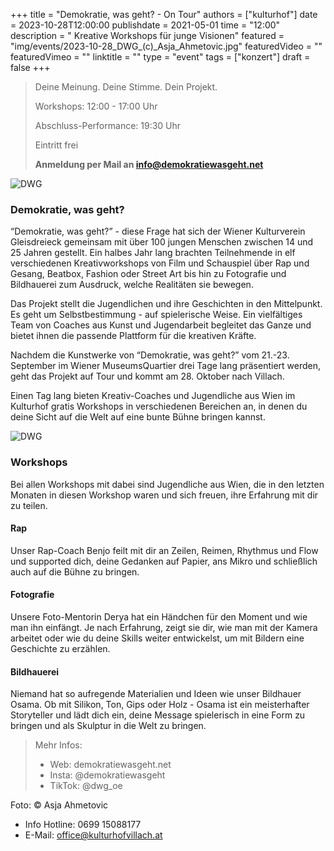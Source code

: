 +++
title = "Demokratie, was geht? - On Tour"
authors = ["kulturhof"]
date = 2023-10-28T12:00:00
publishdate = 2021-05-01
time = "12:00"
description = " Kreative Workshops für junge Visionen"
featured = "img/events/2023-10-28_DWG_(c)_Asja_Ahmetovic.jpg"
featuredVideo = ""
featuredVimeo = ""
linktitle = ""
type = "event"
tags = ["konzert"]
draft = false
+++
>
> Deine Meinung. Deine Stimme. Dein Projekt.	
>
> Workshops: 12:00 - 17:00 Uhr
>
> Abschluss-Performance: 19:30 Uhr
>
> Eintritt frei
> 
> **Anmeldung per Mail an info@demokratiewasgeht.net**

![DWG](/img/events/2023-10-28_DWG1.jpg)

### Demokratie, was geht?

“Demokratie, was geht?” - diese Frage hat sich der Wiener Kulturverein Gleisdreieck gemeinsam mit über 100 jungen Menschen zwischen 14 und 25 Jahren gestellt. Ein halbes Jahr lang brachten Teilnehmende in elf verschiedenen Kreativworkshops von Film und Schauspiel über Rap und Gesang, Beatbox, Fashion oder Street Art bis hin zu Fotografie und Bildhauerei zum Ausdruck, welche Realitäten sie bewegen.

Das Projekt stellt die Jugendlichen und ihre Geschichten in den Mittelpunkt. Es geht um Selbstbestimmung - auf spielerische Weise. Ein vielfältiges Team von Coaches aus Kunst und Jugendarbeit begleitet das Ganze und bietet ihnen die passende Plattform für die kreativen Kräfte.

Nachdem die Kunstwerke von “Demokratie, was geht?” vom 21.-23. September im Wiener MuseumsQuartier drei Tage lang präsentiert werden, geht das Projekt auf Tour und kommt am 28. Oktober nach Villach.

Einen Tag lang bieten Kreativ-Coaches und Jugendliche aus Wien im Kulturhof gratis Workshops in verschiedenen Bereichen an, in denen du deine Sicht auf die Welt auf eine bunte Bühne bringen kannst.

![DWG](/img/events/2023-10-28_DWG3.jpg)

### Workshops
Bei allen Workshops mit dabei sind Jugendliche aus Wien, die in den letzten Monaten in diesen Workshop waren und sich freuen, ihre Erfahrung mit dir zu teilen.

#### Rap
Unser Rap-Coach Benjo feilt mit dir an Zeilen, Reimen, Rhythmus und Flow und supported dich, deine Gedanken auf Papier, ans Mikro und schließlich auch auf die Bühne zu  bringen.

#### Fotografie
Unsere Foto-Mentorin Derya hat ein Händchen für den Moment und wie man ihn einfängt. Je nach Erfahrung, zeigt sie dir, wie man mit der Kamera arbeitet oder wie du deine Skills weiter entwickelst, um mit Bildern eine Geschichte zu erzählen.

#### Bildhauerei
Niemand hat so aufregende Materialien und Ideen wie unser Bildhauer Osama. Ob mit Silikon, Ton, Gips oder Holz - Osama ist ein meisterhafter Storyteller und lädt dich ein, deine Message spielerisch in eine Form zu bringen und als Skulptur in die Welt zu bringen.

> Mehr Infos:
> - Web: demokratiewasgeht.net
> - Insta: @demokratiewasgeht
> - TikTok: @dwg_oe


Foto: © Asja Ahmetovic


- Info Hotline: 0699 15088177 
- E-Mail: office@kulturhofvillach.at
